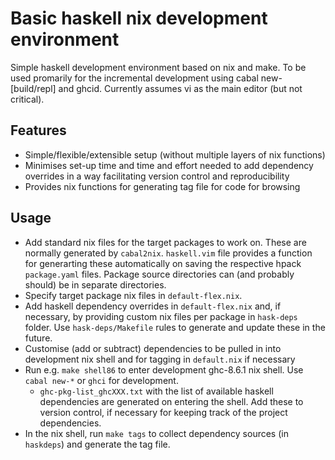 # Basic haskell nix development environment

Simple haskell development environment based on nix and make.
To be used promarily for the incremental development using cabal new-[build/repl] and ghcid.
Currently assumes vi as the main editor (but not critical).

## Features
* Simple/flexible/extensible setup (without multiple layers of nix functions)
* Minimises set-up time and time and effort needed to add dependency overrides in a way facilitating version control and reproducibility
* Provides nix functions for generating tag file for code for browsing

## Usage
* Add standard nix files for the target packages to work on. These are normally generated by `cabal2nix`. `haskell.vim` file provides a function for generarting these automatically on saving the respective hpack `package.yaml` files. Package source directories can (and probably should) be in separate directories.
* Specify target package nix files in `default-flex.nix`.
* Add haskell dependency overrides in `default-flex.nix` and, if necessary, by providing custom nix files per package in `hask-deps` folder. Use `hask-deps/Makefile` rules to generate and update these in the future.
* Customise (add or subtract) dependencies to be pulled in into development nix shell and for tagging in `default.nix` if necessary
* Run e.g. `make shell86` to enter development ghc-8.6.1 nix shell. Use `cabal new-*` or `ghci` for development.
  - `ghc-pkg-list_ghcXXX.txt` with the list of available haskell dependencies are generated on entering the shell. Add these to version control, if necessary for keeping track of the project dependencies.
* In the nix shell, run `make tags` to collect dependency sources (in `haskdeps`) and generate the tag file.
